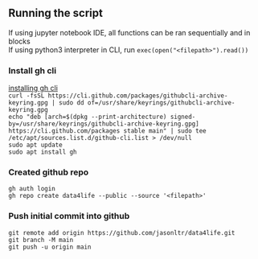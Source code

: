 ## Running the script ##  
If using jupyter notebook IDE, all functions can be ran sequentially and in blocks  
If using python3 interpreter in CLI, run `exec(open("<filepath>").read())`  
  
  

### Install gh cli ###  
[installing gh cli](https://github.com/cli/cli/blob/trunk/docs/install_linux.md)  
`curl -fsSL https://cli.github.com/packages/githubcli-archive-keyring.gpg | sudo dd of=/usr/share/keyrings/githubcli-archive-keyring.gpg`  
`echo "deb [arch=$(dpkg --print-architecture) signed-by=/usr/share/keyrings/githubcli-archive-keyring.gpg] https://cli.github.com/packages stable main" | sudo tee /etc/apt/sources.list.d/github-cli.list > /dev/null`  
`sudo apt update`  
`sudo apt install gh`  

### Created github repo ###  
`gh auth login`  
`gh repo create data4life --public --source '<filepath>'`  

### Push initial commit into github ###  
`git remote add origin https://github.com/jasonltr/data4life.git`  
`git branch -M main`  
`git push -u origin main`  



